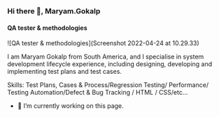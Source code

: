 
### Hi there 👋, Maryam.Gokalp
#### QA tester & methodologies
![QA tester & methodologies](Screenshot 2022-04-24 at 10.29.33)

I am Maryam Gokalp from South America, and I specialise in system development lifecycle experience, including designing, developing and implementing test plans and test cases.

Skills: Test Plans, Cases & Process/Regression Testing/ Performance/ Testing Automation/Defect & Bug Tracking / HTML / CSS/etc...

- 🔭 I’m currently working on this page. 




